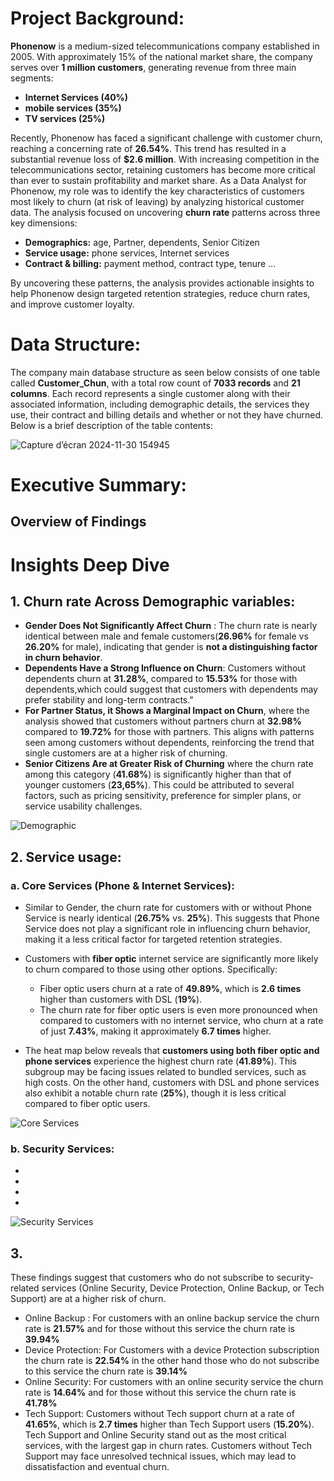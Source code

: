 # Project Background:
**Phonenow** is a medium-sized telecommunications company established in 2005. With approximately 15% of the national market share, the company serves over **1 million customers**, generating revenue from three main segments:
- **Internet Services (40%)**
- **mobile services (35%)**
- **TV services (25%)**
  
Recently, Phonenow has faced a significant challenge with customer churn, reaching a concerning rate of **26.54%**. This trend has resulted in  a substantial revenue loss of **$2.6 million**. With increasing competition in the telecommunications sector, retaining customers has become more critical than ever to sustain profitability and market share.
As a Data Analyst for Phonenow, my role was to identify the key characteristics of customers most likely to churn (at risk of leaving) by analyzing historical customer data. The analysis focused on uncovering **churn rate** patterns across three key dimensions:

- **Demographics:** age, Partner, dependents, Senior Citizen
- **Service usage:** phone services, Internet services
- **Contract & billing:** payment method, contract type, tenure ...

By uncovering these patterns, the analysis provides actionable insights to help Phonenow design targeted retention strategies, reduce churn rates, and improve customer loyalty.

# Data Structure:
The company main database structure as seen below consists of one table called **Customer_Chun**, with a total row count of **7033 records** and **21 columns**. Each record represents a single customer along with their associated information, including demographic details, the services they use, their contract and billing details and whether or not they have churned. Below is a brief description of the table contents:

![Capture d’écran 2024-11-30 154945](https://github.com/user-attachments/assets/5726948b-64fe-4919-86cf-2c28853df6de)

# Executive Summary:
## Overview of Findings


# Insights Deep Dive
## 1.  Churn rate Across Demographic variables:
- **Gender Does Not Significantly Affect Churn** : The churn rate is nearly identical between male and female customers(**26.96%** for female vs **26.20%** for male), indicating that gender is **not a distinguishing factor in churn behavior**.
- **Dependents Have a Strong Influence on Churn**:  Customers without dependents churn at **31.28%**, compared to **15.53%** for those with dependents,which could suggest that customers with dependents may prefer stability and long-term contracts."
- **For Partner Status, it Shows a Marginal Impact on Churn**, where the analysis showed that customers without partners churn at **32.98%**  compared to **19.72%** for those with partners. This aligns with patterns seen among customers without dependents, reinforcing the trend that single customers are at a higher risk of churning.
- **Senior Citizens Are at Greater Risk of Churning** where the churn rate among this category (**41.68%**) is significantly higher than that of younger customers (**23,65%**). This could be attributed to several factors, such as pricing sensitivity, preference for simpler plans, or service usability challenges.

 ![Demographic](https://github.com/user-attachments/assets/11070d6b-9434-4ed4-8d6f-0de8ecf74644)

 ## 2. Service usage:
 ### a. Core Services (Phone & Internet Services):
 - Similar to Gender, the churn rate for customers with or without Phone Service is nearly identical (**26.75%** vs. **25%**). This suggests that Phone Service does not play a significant role in influencing churn behavior, making it a less critical factor for targeted retention strategies.
 - Customers with **fiber optic** internet service are significantly more likely to churn compared to those using other options. Specifically:

   - Fiber optic users churn at a rate of **49.89%**, which is **2.6 times** higher than customers with DSL (**19%**).
   - The churn rate for fiber optic users is even more pronounced when compared to customers with no internet service, who churn at a rate of just **7.43%**, making it approximately **6.7 times** higher.
 - The heat map below reveals that **customers using both fiber optic and phone services** experience the highest churn rate (**41.89%**). This subgroup may be facing issues related to bundled services, such as high costs. On the other hand, customers with DSL and phone services also exhibit a notable churn rate (**25%**), though it is less critical compared to fiber optic users. 
 
![Core Services](https://github.com/user-attachments/assets/df5efb2b-39f9-458b-ae0f-7fa6f1d476b7)

### b. Security Services:
-
-
-
-
![Security Services](https://github.com/user-attachments/assets/9d838ae8-4e0a-44c6-b811-b159cdab9262)

## 3. 
These findings suggest that customers who do not subscribe to security-related services (Online Security, Device Protection, Online Backup, or Tech Support) are at a higher risk of churn. 
   - Online Backup : For customers with an online backup service the churn rate is **21.57%**  and for those without this service the churn rate is **39.94%**
   - Device Protection: For Customers with a device Protection subscription the churn rate is **22.54%** in the other hand those who do not subscribe to this service the churn rate is **39.14%**
   - Online Security: For customers with an online security service the churn rate is **14.64%**  and for those without this service the churn rate is **41.78%**
   - Tech Support: Customers without Tech support churn at a rate of **41.65%**, which is **2.7 times** higher than Tech Support users (**15.20%**).
Tech Support and Online Security stand out as the most critical services, with the largest gap in churn rates. Customers without Tech Support may face unresolved technical issues, which may lead to dissatisfaction and eventual churn.
